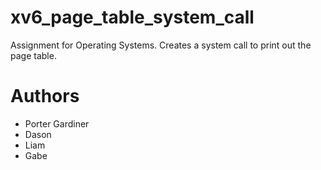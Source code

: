 # xv6_page_table_system_call
Assignment for Operating Systems. Creates a system call to print out the page table.

# Authors
- Porter Gardiner
- Dason
- Liam
- Gabe
